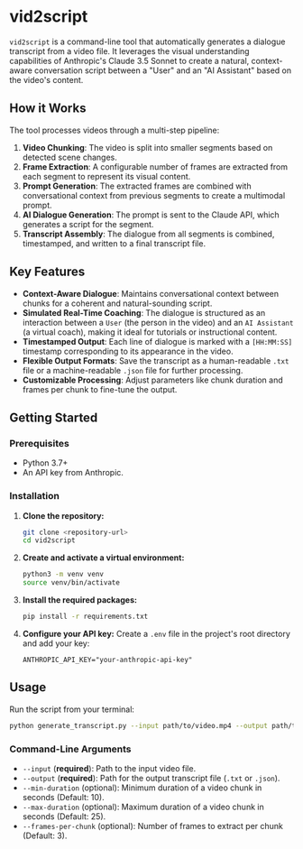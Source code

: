 # vid2script

`vid2script` is a command-line tool that automatically generates a dialogue transcript from a video file. It leverages the visual understanding capabilities of Anthropic's Claude 3.5 Sonnet to create a natural, context-aware conversation script between a "User" and an "AI Assistant" based on the video's content.

## How it Works

The tool processes videos through a multi-step pipeline:

1.  **Video Chunking**: The video is split into smaller segments based on detected scene changes.
2.  **Frame Extraction**: A configurable number of frames are extracted from each segment to represent its visual content.
3.  **Prompt Generation**: The extracted frames are combined with conversational context from previous segments to create a multimodal prompt.
4.  **AI Dialogue Generation**: The prompt is sent to the Claude API, which generates a script for the segment.
5.  **Transcript Assembly**: The dialogue from all segments is combined, timestamped, and written to a final transcript file.

## Key Features

-   **Context-Aware Dialogue**: Maintains conversational context between chunks for a coherent and natural-sounding script.
-   **Simulated Real-Time Coaching**: The dialogue is structured as an interaction between a `User` (the person in the video) and an `AI Assistant` (a virtual coach), making it ideal for tutorials or instructional content.
-   **Timestamped Output**: Each line of dialogue is marked with a `[HH:MM:SS]` timestamp corresponding to its appearance in the video.
-   **Flexible Output Formats**: Save the transcript as a human-readable `.txt` file or a machine-readable `.json` file for further processing.
-   **Customizable Processing**: Adjust parameters like chunk duration and frames per chunk to fine-tune the output.

## Getting Started

### Prerequisites

-   Python 3.7+
-   An API key from Anthropic.

### Installation

1.  **Clone the repository:**
    ```bash
    git clone <repository-url>
    cd vid2script
    ```

2.  **Create and activate a virtual environment:**
    ```bash
    python3 -m venv venv
    source venv/bin/activate
    ```

3.  **Install the required packages:**
    ```bash
    pip install -r requirements.txt
    ```

4.  **Configure your API key:**
    Create a `.env` file in the project's root directory and add your key:
    ```
    ANTHROPIC_API_KEY="your-anthropic-api-key"
    ```

## Usage

Run the script from your terminal:
```bash
python generate_transcript.py --input path/to/video.mp4 --output path/to/transcript.txt
```

### Command-Line Arguments

-   `--input` (**required**): Path to the input video file.
-   `--output` (**required**): Path for the output transcript file (`.txt` or `.json`).
-   `--min-duration` (optional): Minimum duration of a video chunk in seconds (Default: 10).
-   `--max-duration` (optional): Maximum duration of a video chunk in seconds (Default: 25).
-   `--frames-per-chunk` (optional): Number of frames to extract per chunk (Default: 3).
